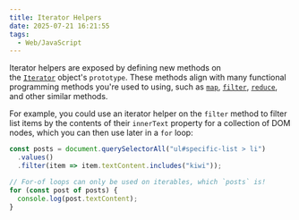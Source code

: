 ```yaml
---
title: Iterator Helpers
date: 2025-07-21 16:21:55
tags:
  - Web/JavaScript
---
```

Iterator helpers are exposed by defining new methods on the [`Iterator`](https://developer.mozilla.org/docs/Web/JavaScript/Reference/Global_Objects/Iterator) object's `prototype`. These methods align with many functional programming methods you're used to using, such as [`map`](https://developer.mozilla.org/docs/Web/JavaScript/Reference/Global_Objects/Iterator/map), [`filter`](https://developer.mozilla.org/docs/Web/JavaScript/Reference/Global_Objects/Iterator/filter), [`reduce`](https://developer.mozilla.org/docs/Web/JavaScript/Reference/Global_Objects/Iterator/reduce), and other similar methods.

For example, you could use an iterator helper on the `filter` method to filter list items by the contents of their `innerText` property for a collection of DOM nodes, which you can then use later in a `for` loop:

```JavaScript
const posts = document.querySelectorAll("ul#specific-list > li")
  .values()
  .filter(item => item.textContent.includes("kiwi"));

// For-of loops can only be used on iterables, which `posts` is!
for (const post of posts) {
  console.log(post.textContent);
}
```

